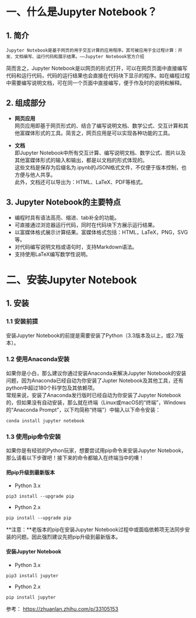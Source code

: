 # 一、什么是Jupyter Notebook？

## 1. 简介

```
Jupyter Notebook是基于网页的用于交互计算的应用程序。其可被应用于全过程计算：开发、文档编写、运行代码和展示结果。——Jupyter Notebook官方介绍
```

简而言之，Jupyter Notebook是以网页的形式打开，可以在网页页面中直接编写代码和运行代码，代码的运行结果也会直接在代码块下显示的程序。如在编程过程中需要编写说明文档，可在同一个页面中直接编写，便于作及时的说明和解释。

## 2. 组成部分

+ **网页应用**  
网页应用即基于网页形式的、结合了编写说明文档、数学公式、交互计算和其他富媒体形式的工具。简言之，网页应用是可以实现各种功能的工具。

+ **文档**  
即Jupyter Notebook中所有交互计算、编写说明文档、数学公式、图片以及其他富媒体形式的输入和输出，都是以文档的形式体现的。  
这些文档是保存为后缀名为.ipynb的JSON格式文件，不仅便于版本控制，也方便与他人共享。  
此外，文档还可以导出为：HTML、LaTeX、PDF等格式。  

## 3. Jupyter Notebook的主要特点

+ 编程时具有语法高亮、缩进、tab补全的功能。
+ 可直接通过浏览器运行代码，同时在代码块下方展示运行结果。
+  以富媒体格式展示计算结果。富媒体格式包括：HTML，LaTeX，PNG，SVG等。
+ 对代码编写说明文档或语句时，支持Markdown语法。
+ 支持使用LaTeX编写数学性说明。


# 二、安装Jupyter Notebook

## 1. 安装
### 1.1 安装前提
安装Jupyter Notebook的前提是需要安装了Python（3.3版本及以上，或2.7版本）。

### 1.2 使用Anaconda安装

如果你是小白，那么建议你通过安装Anaconda来解决Jupyter Notebook的安装问题，因为Anaconda已经自动为你安装了Jupter Notebook及其他工具，还有python中超过180个科学包及其依赖项。  
常规来说，安装了Anaconda发行版时已经自动为你安装了Jupyter Notebook的，但如果没有自动安装，那么就在终端（Linux或macOS的“终端”，Windows的“Anaconda Prompt”，以下均简称“终端”）中输入以下命令安装：
```
conda install jupyter notebook
```

### 1.3 使用pip命令安装
如果你是有经验的Python玩家，想要尝试用pip命令来安装Jupyter Notebook，那么请看以下步骤吧！接下来的命令都输入在终端当中的噢！  

#### 把pip升级到最新版本
+ Python 3.x
```
pip3 install --upgrade pip
```

+ Python 2.x
```
pip install --upgrade pip
```
**注意：**老版本的pip在安装Jupyter Notebook过程中或面临依赖项无法同步安装的问题。因此强烈建议先把pip升级到最新版本。

#### 安装Jupyter Notebook

+ Python 3.x
```
pip3 install jupyter
```

+ Python 2.x
```
pip install jupyter
```


参考： https://zhuanlan.zhihu.com/p/33105153
